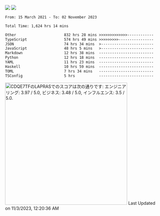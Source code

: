 <div>
  <img src="https://github-readme-stats.vercel.app/api?username=naporin0624&count_private=true&show_icons=true" />
  <img src="https://github-readme-stats.vercel.app/api/top-langs/?username=naporin0624&layout=compact&hide=css" />
  <!--START_SECTION:waka-->

```txt
From: 15 March 2021 - To: 02 November 2023

Total Time: 1,624 hrs 14 mins

Other                      832 hrs 28 mins >>>>>>>>>>>>>------------   51.25 %
TypeScript                 574 hrs 49 mins >>>>>>>>>----------------   35.39 %
JSON                       74 hrs 34 mins  >------------------------   04.59 %
JavaScript                 48 hrs 5 mins   >------------------------   02.96 %
Markdown                   12 hrs 38 mins  -------------------------   00.78 %
Python                     12 hrs 18 mins  -------------------------   00.76 %
YAML                       11 hrs 23 mins  -------------------------   00.70 %
Haskell                    10 hrs 59 mins  -------------------------   00.68 %
TOML                       7 hrs 34 mins   -------------------------   00.47 %
TSConfig                   5 hrs           -------------------------   00.31 %
```

<!--END_SECTION:waka-->
  
  <!--START_SECTION:lapras-card-->
<p ><a href="https://lapras.com/public/CDQE7TF" target="_blank" rel="noopener noreferrer"><img alt="CDQE7TFのLAPRASでのスコアは次の通りです: エンジニアリング: 3.97 / 5.0, ビジネス: 3.48 / 5.0, インフルエンス: 3.5 / 5.0." src="https://lapras-card-generator.vercel.app/api/svg?e=3.97&b=3.48&i=3.5&b1=%23232323&b2=%236d6d6d&i1=%23212121&i2=%23818181&l=ja" width="400" ></a>  
Last Updated on 11/3/2023, 12:20:36 AM</p>
<!--END_SECTION:lapras-card-->
</div>
